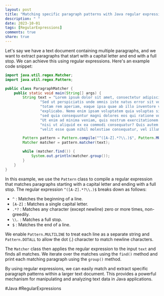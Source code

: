 ```yaml
---
layout: post
title: "Matching specific paragraph patterns with Java regular expressions"
description: " "
date: 2023-10-01
tags: [RegularExpressions]
comments: true
share: true
---
```


Let's say we have a text document containing multiple paragraphs, and we want to extract paragraphs that start with a capital letter and end with a full stop. We can achieve this using regular expressions. Here's an example code snippet:

```java
import java.util.regex.Matcher;
import java.util.regex.Pattern;

public class ParagraphMatcher {
    public static void main(String[] args) {
        String text = "Lorem ipsum dolor sit amet, consectetur adipiscing elit.\n\n" +
                "Sed ut perspiciatis unde omnis iste natus error sit voluptatem accusantium doloremque laudantium, " +
                "totam rem aperiam, eaque ipsa quae ab illo inventore veritatis et quasi architecto beatae vitae dicta sunt " +
                "explicabo. Nemo enim ipsam voluptatem quia voluptas sit aspernatur aut odit aut fugit, " +
                "sed quia consequuntur magni dolores eos qui ratione voluptatem sequi nesciunt.\n\n" +
                "Ut enim ad minima veniam, quis nostrum exercitationem ullam corporis suscipit laboriosam, " +
                "nisi ut aliquid ex ea commodi consequatur? Quis autem vel eum iure reprehenderit qui in ea voluptate " +
                "velit esse quam nihil molestiae consequatur, vel illum qui dolorem eum fugiat quo voluptas nulla pariatur.";

        Pattern pattern = Pattern.compile("^([A-Z].*?\\.)$", Pattern.MULTILINE | Pattern.DOTALL);
        Matcher matcher = pattern.matcher(text);

        while (matcher.find()) {
            System.out.println(matcher.group());
        }
    }
}
```

In this example, we use the `Pattern` class to compile a regular expression that matches paragraphs starting with a capital letter and ending with a full stop. The regular expression `^([A-Z].*?\\.)$` breaks down as follows:

- `^` : Matches the beginning of a line.
- `[A-Z]` : Matches a single capital letter.
- `.*?` : Matches any character (except newline) zero or more times, non-greedily.
- `\\.` : Matches a full stop.
- `$` : Matches the end of a line.

We enable `Pattern.MULTILINE` to treat each line as a separate string and `Pattern.DOTALL` to allow the dot (.) character to match newline characters.

The `Matcher` class then applies the regular expression to the input `text` and finds all matches. We iterate over the matches using the `find()` method and print each matching paragraph using the `group()` method.

By using regular expressions, we can easily match and extract specific paragraph patterns within a larger text document. This provides a powerful mechanism for manipulating and analyzing text data in Java applications.

#Java #RegularExpressions